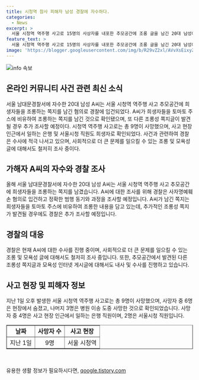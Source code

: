 ```yaml
---
title: 시청역 참사 피해자 남성 경찰에 자수하다.
categories:
  - News
excerpt: >
  서울 시청역 역주행 사고로 15명의 사상자를 내포한 추모공간에 조롱 글을 남긴 20대 남성이 경찰에 자수했다. A씨는 피해자들을 토마토 주스에 비유하며 추모현장을 조롱한 혐의를 받고 있으며, 경찰과 사이버사대는 조사에 착수했다. 시청역 역주행 사고로 9명이 사망했는데, 이 사건과 관련해 또 다른 조롱성 쪽지글에 대한 내사도 진행 중이다.
feature_text: >
  서울 시청역 역주행 사고로 15명의 사상자를 내포한 추모공간에 조롱 글을 남긴 20대 남성이 경찰에 자수했다. A씨는 피해자들을 토마토 주스에 비유하며 추모현장을 조롱한 혐의를 받고 있으며, 경찰과 사이버사대는 조사에 착수했다. 시청역 역주행 사고로 9명이 사망했는데, 이 사건과 관련해 또 다른 조롱성 쪽지글에 대한 내사도 진행 중이다.
image: 'https://blogger.googleusercontent.com/img/b/R29vZ2xl/AVvXsEixyZcFfHzMRdzZMjFBmAUKJYCLCGyLL1o632UiGVXcaFdKo_bkvkuCioo0uUKlGfBVcT3P84aROyZIXSBEx3Aw5nCQ3pTgDom1WDC4m8eifvWiAmWEEVb4x6G_l8C0QH225ldMjyaFvpxGEBGNO37VmDTDMHGhJPq73UglMfDca1-0aw/s1600/blogspot.png'
---
```


<p><img src="https://blogger.googleusercontent.com/img/b/R29vZ2xl/AVvXsEixyZcFfHzMRdzZMjFBmAUKJYCLCGyLL1o632UiGVXcaFdKo_bkvkuCioo0uUKlGfBVcT3P84aROyZIXSBEx3Aw5nCQ3pTgDom1WDC4m8eifvWiAmWEEVb4x6G_l8C0QH225ldMjyaFvpxGEBGNO37VmDTDMHGhJPq73UglMfDca1-0aw/s1600/blogspot.png" alt="info 속보" /></p>

<p><H2 data-ke-size="size26">온라인 커뮤니티 사건 관련 최신 소식</H2></p>

<p data-ke-size="size16">서울 남대문경찰서에 자수한 20대 남성 A씨는 서울 시청역 역주행 사고 추모공간에 희생자들을 조롱하는 쪽지를 남긴 혐의로 경찰에 입건되었다. A씨가 희생자들을 토마토 주스에 비유하여 조롱하는 쪽지를 남긴 것으로 확인됐으며, 또 다른 조롱성 쪽지글이 발견될 경우 추가 조사할 예정이다. 시청역 역주행 사고로는 총 9명이 사망했으며, 사고 현장 인근에서 일하는 은행 및 서울시청 직원도 희생자로 확인되었다. 사건과 관련하여 경찰은 수사에 적극 나서고 있으며, 사회적으로 더 큰 문제를 일으킬 수 있는 조롱 및 모욕성 글에 대해서도 철저히 조사 중이다.</p>

<p><H2 data-ke-size="size26">가해자 A씨의 자수와 경찰 조사</H2></p>

<p data-ke-size="size16">올해 서울 남대문경찰서에 자수한 20대 남성 A씨는 서울 시청역 역주행 사고 추모공간에 희생자들을 조롱하는 쪽지를 남겼습니다. A씨에 대한 조사를 위해 경찰은 사자명예훼손 혐의로 입건하고 정확한 범행 동기와 과정을 조사할 예정입니다. A씨가 남긴 쪽지는 희생자들을 토마토 주스에 비유하여 조롱한 내용을 담고 있는데, 추가적인 조롱성 쪽지가 발견될 경우에도 경찰은 추가 조사할 예정입니다.</p>

<p><H2 data-ke-size="size26">경찰의 대응</H2></p>

<p data-ke-size="size16">경찰은 현재 A씨에 대한 수사를 진행 중이며, 사회적으로 더 큰 문제를 일으킬 수 있는 조롱 및 모욕성 글에 대해서도 철저히 조사 중입니다. 또한, 추모공간에서 발견된 다른 조롱성 쪽지글과 모욕성 인터넷 게시글에 대해서도 내사 및 수사를 진행하고 있습니다.</p>

<p><H2 data-ke-size="size26">사고 현장 및 피해자 정보</H2></p>

<p data-ke-size="size16">지난 1일 오후 발생한 서울 시청역 역주행 사고로는 총 9명이 사망했으며, 사망자 중 6명은 현장에서 숨졌고, 나머지 3명은 병원 이송 도중 사망한 것으로 확인되었습니다. 사망자 중 4명은 사고 현장 인근에서 일하는 은행 직원이며, 2명은 서울시청 직원입니다.</p>

<table style="width: 100%;" border="1">
<tbody>
<tr>
<td style="text-align: center; height: 17px;"><b>날짜</b></td>
<td style="text-align: center; height: 17px;"><b>사망자 수</b></td>
<td style="text-align: center; height: 17px;"><b>사고 현장</b></td>
</tr>
<tr>
<td style="text-align: center; height: 17px;">지난 1일</td>
<td style="text-align: center; height: 17px;">9명</td>
<td style="text-align: center; height: 17px;">서울 시청역</td>
</tr>
</tbody>
</table>

<p data-ke-size="size16">&nbsp;</p>
유용한 생활 정보가 필요하시다면, <a href="https://qoogle.tistory.com" rel="dofollow">qoogle.tistory.com</a>



